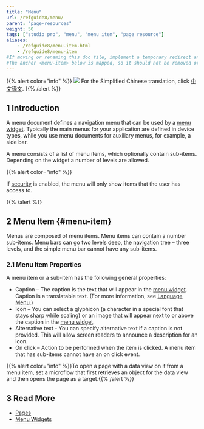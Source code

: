 ```yaml
---
title: "Menu"
url: /refguide8/menu/
parent: "page-resources"
weight: 50
tags: ["studio pro", "menu", "menu item", "page resource"]
aliases:
    - /refguide8/menu-item.html
    - /refguide8/menu-item
#If moving or renaming this doc file, implement a temporary redirect and let the respective team know they should update the URL in the product. See Mapping to Products for more details. 
#The anchor <menu-item> below is mapped, so it should not be removed or changed.
---
```


{{% alert color="info" %}}
<img src="/attachments/china.png" class="d-inline-block" /> For the Simplified Chinese translation, click [中文译文](https://cdn.mendix.tencent-cloud.com/documentation/refguide8/menu.pdf).
{{% /alert %}}

## 1 Introduction

A menu document defines a navigation menu that can be used by a [menu widget](/refguide8/menu-widgets/). Typically the main menus for your application are defined in device types, while you use menu documents for auxiliary menus, for example, a side bar.

A menu consists of a list of menu items, which optionally contain sub-items. Depending on the widget a number of levels are allowed.

{{% alert color="info" %}}

If [security](/refguide8/project-security/) is enabled, the menu will only show items that the user has access to.

{{% /alert %}}

## 2 Menu Item {#menu-item}

Menus are composed of menu items. Menu items can contain a number sub-items. Menu bars can go two levels deep, the navigation tree – three levels, and the simple menu bar cannot have any sub-items.

### 2.1 Menu Item Properties 

A menu item or a sub-item has the following general properties:

* Caption – The caption is the text that will appear in the [menu widget](/refguide8/menu-widgets/). Caption is a translatable text. (For more information, see [Language Menu](/refguide8/translatable-texts/).)
* Icon – You can select a glyphicon (a character in a special font that stays sharp while scaling) or an image that will appear next to or above the caption in the [menu widget](/refguide8/menu-widgets/).
* Alternative text - You can specify alternative text if a caption is not provided. This will allow screen readers to announce a description for an icon.
* On click – Action to be performed when the item is clicked. A menu item that has sub-items cannot have an on click event.

{{% alert color="info" %}}To open a page with a data view on it from a menu item, set a microflow that first retrieves an object for the data view and then opens the page as a target.{{% /alert %}}

## 3 Read More

* [Pages](/refguide8/pages/)
* [Menu Widgets](/refguide8/menu-widgets/)

